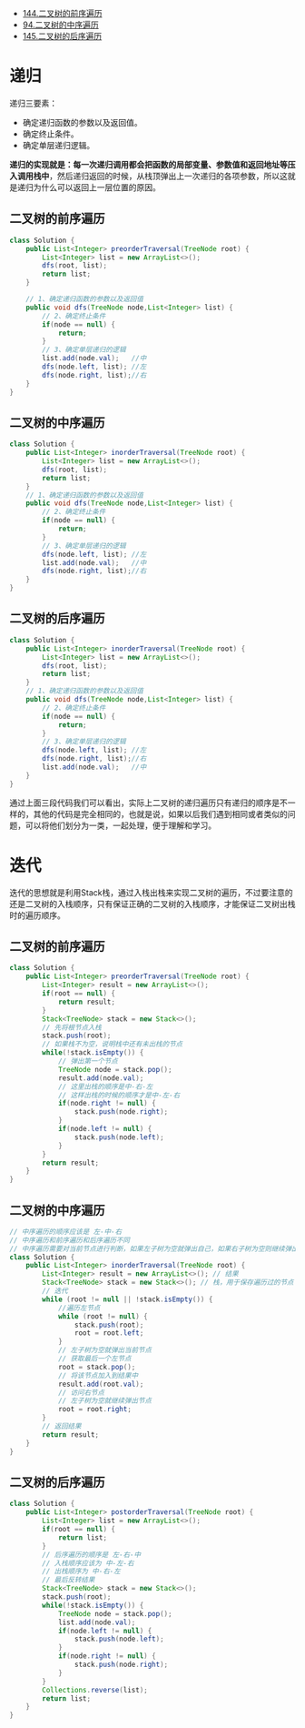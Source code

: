 - [ 144.二叉树的前序遍历](https://leetcode.cn/problems/binary-tree-preorder-traversal/)
- [94.二叉树的中序遍历](https://leetcode.cn/problems/binary-tree-inorder-traversal/)
- [145.二叉树的后序遍历](https://leetcode.cn/problems/binary-tree-postorder-traversal/)



# 递归

递归三要素：

* 确定递归函数的参数以及返回值。
* 确定终止条件。
* 确定单层递归逻辑。

**递归的实现就是：每一次递归调用都会把函数的局部变量、参数值和返回地址等压入调用栈中**，然后递归返回的时候，从栈顶弹出上一次递归的各项参数，所以这就是递归为什么可以返回上一层位置的原因。

## 二叉树的前序遍历

```java
class Solution {
    public List<Integer> preorderTraversal(TreeNode root) {
        List<Integer> list = new ArrayList<>();
        dfs(root, list);
        return list;
    }

    // 1、确定递归函数的参数以及返回值
    public void dfs(TreeNode node,List<Integer> list) {
        // 2、确定终止条件
        if(node == null) {
            return;
        }
        // 3、确定单层递归的逻辑
        list.add(node.val);   //中
        dfs(node.left, list); //左
        dfs(node.right, list);//右
    }
}
```

## 二叉树的中序遍历

```java
class Solution {
    public List<Integer> inorderTraversal(TreeNode root) {
        List<Integer> list = new ArrayList<>();
        dfs(root, list);
        return list;
    }
    // 1、确定递归函数的参数以及返回值
    public void dfs(TreeNode node,List<Integer> list) {
        // 2、确定终止条件
        if(node == null) {
            return;
        }
        // 3、确定单层递归的逻辑
        dfs(node.left, list); //左
        list.add(node.val);   //中
        dfs(node.right, list);//右
    }
}
```

## 二叉树的后序遍历

```java
class Solution {
    public List<Integer> inorderTraversal(TreeNode root) {
        List<Integer> list = new ArrayList<>();
        dfs(root, list);
        return list;
    }
    // 1、确定递归函数的参数以及返回值
    public void dfs(TreeNode node,List<Integer> list) {
        // 2、确定终止条件
        if(node == null) {
            return;
        }
        // 3、确定单层递归的逻辑
        dfs(node.left, list); //左
        dfs(node.right, list);//右
        list.add(node.val);   //中
    }
}
```

通过上面三段代码我们可以看出，实际上二叉树的递归遍历只有递归的顺序是不一样的，其他的代码是完全相同的，也就是说，如果以后我们遇到相同或者类似的问题，可以将他们划分为一类，一起处理，便于理解和学习。



# 迭代

迭代的思想就是利用Stack栈，通过入栈出栈来实现二叉树的遍历，不过要注意的还是二叉树的入栈顺序，只有保证正确的二叉树的入栈顺序，才能保证二叉树出栈时的遍历顺序。

## 二叉树的前序遍历

```java
class Solution {
    public List<Integer> preorderTraversal(TreeNode root) {
        List<Integer> result = new ArrayList<>();
        if(root == null) {
            return result;
        }
        Stack<TreeNode> stack = new Stack<>();
        // 先将根节点入栈
        stack.push(root);
        // 如果栈不为空，说明栈中还有未出栈的节点
        while(!stack.isEmpty()) {
            // 弹出第一个节点 
            TreeNode node = stack.pop();
            result.add(node.val);
            // 这里出栈的顺序是中-右-左
            // 这样出栈的时候的顺序才是中-左-右
            if(node.right != null) {
                stack.push(node.right);
            }
            if(node.left != null) {
                stack.push(node.left);
            }
        }
        return result;
    }
}
```

## 二叉树的中序遍历

```java
// 中序遍历的顺序应该是 左-中-右
// 中序遍历和前序遍历和后序遍历不同
// 中序遍历需要对当前节点进行判断，如果左子树为空就弹出自己，如果右子树为空则继续弹出
class Solution {
    public List<Integer> inorderTraversal(TreeNode root) {
        List<Integer> result = new ArrayList<>(); // 结果
        Stack<TreeNode> stack = new Stack<>(); // 栈，用于保存遍历过的节点
		// 迭代
        while (root != null || !stack.isEmpty()) {
        	//遍历左节点
            while (root != null) {
                stack.push(root);
                root = root.left;
            }
            // 左子树为空就弹出当前节点
            // 获取最后一个左节点
            root = stack.pop();
            // 将该节点加入到结果中
            result.add(root.val);
            // 访问右节点
            // 左子树为空就继续弹出节点
            root = root.right;
        }
		// 返回结果
        return result;
    }
}
```

## 二叉树的后序遍历

```java
class Solution {
    public List<Integer> postorderTraversal(TreeNode root) {
        List<Integer> list = new ArrayList<>();
        if(root == null) {
            return list;
        }
        // 后序遍历的顺序是 左-右-中
        // 入栈顺序应该为 中-左-右
        // 出栈顺序为 中-右-左
        // 最后反转结果
        Stack<TreeNode> stack = new Stack<>();
        stack.push(root);
        while(!stack.isEmpty()) {
            TreeNode node = stack.pop();
            list.add(node.val);
            if(node.left != null) {
                stack.push(node.left);
            }
            if(node.right != null) {
                stack.push(node.right);
            }
        }
        Collections.reverse(list);
        return list;
    }
}
```

